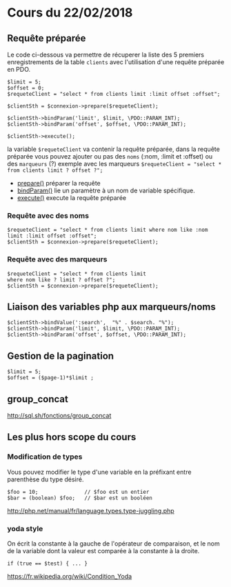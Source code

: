 # Cours du 22/02/2018

## Requête préparée

Le code ci-dessous va permettre de récuperer la liste des 5 premiers enregistrements de la table `clients` avec l'utilisation d'une requête préparée en PDO.

```
$limit = 5;
$offset = 0;
$requeteClient = "select * from clients limit :limit offset :offset";

$clientSth = $connexion->prepare($requeteClient);

$clientSth->bindParam('limit', $limit, \PDO::PARAM_INT);
$clientSth->bindParam('offset', $offset, \PDO::PARAM_INT);

$clientSth->execute();
```
la variable `$requeteClient` va contenir la requête préparée, dans la requête préparée vous pouvez ajouter ou pas des `noms` (:nom, :limit et :offset) ou des `marqueurs` (?) exemple avec les marqueurs `$requeteClient = "select * from clients limit ? offset ?";`

- [prepare()](http://php.net/manual/fr/pdo.prepare.php) préparer la requête
- [bindParam()](http://php.net/manual/fr/pdostatement.bindparam.php) lie un paramètre à un nom de variable spécifique.
- [execute()](http://php.net/manual/fr/pdostatement.execute.php) execute la requête préparée




### Requête avec des noms
```
$requeteClient = "select * from clients limit where nom like :nom limit :limit offset :offset";
$clientSth = $connexion->prepare($requeteClient);
```
### Requête avec des marqueurs
```
$requeteClient = "select * from clients limit
where nom like ? limit ? offset ?";
$clientSth = $connexion->prepare($requeteClient);
```

## Liaison des variables php aux marqueurs/noms

```
$clientSth->bindValue(':search',  "%" . $search. "%");
$clientSth->bindParam('limit', $limit, \PDO::PARAM_INT);
$clientSth->bindParam('offset', $offset, \PDO::PARAM_INT);
```

## Gestion de la pagination


```
$limit = 5;
$offset = ($page-1)*$limit ;
```

## group_concat

http://sql.sh/fonctions/group_concat

## Les plus hors scope du cours

### Modification de types
Vous pouvez modifier le type d'une variable en la préfixant entre parenthèse du type désiré.
```
$foo = 10;               // $foo est un entier
$bar = (boolean) $foo;   // $bar est un booléen
```

http://php.net/manual/fr/language.types.type-juggling.php


### yoda style
On écrit la constante à la gauche de l'opérateur de comparaison, et le nom de la variable dont la valeur est comparée à la constante à la droite.

```if (true == $test) { ... }```

https://fr.wikipedia.org/wiki/Condition_Yoda
